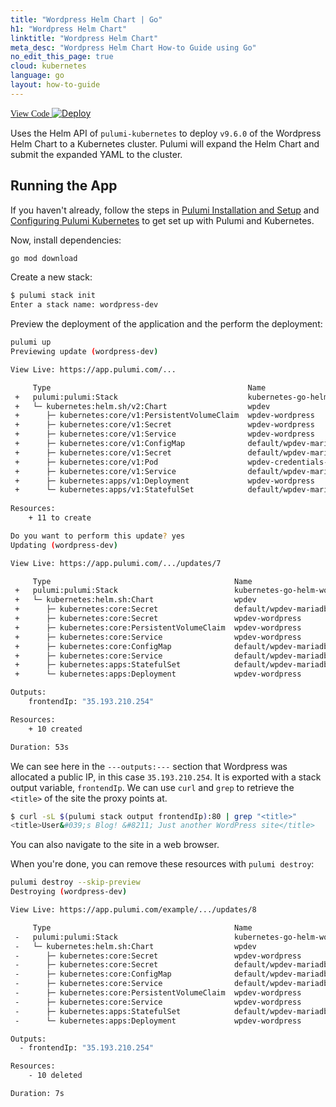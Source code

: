 ```yaml
---
title: "Wordpress Helm Chart | Go"
h1: "Wordpress Helm Chart"
linktitle: "Wordpress Helm Chart"
meta_desc: "Wordpress Helm Chart How-to Guide using Go"
no_edit_this_page: true
cloud: kubernetes
language: go
layout: how-to-guide
---
```


<!-- WARNING: this page was generated by a tool. Do not edit it by hand. -->
<!-- To change it, please see https://github.com/pulumi/docs/tree/master/tools/mktutorial. -->

<p class="mb-4 flex">
    <a class="flex flex-wrap items-center rounded-md text-lg text-white bg-blue-600 border-2 border-blue-600 px-2 mr-2 whitespace-no-wrap hover:text-white" style="height: 45px; font-family: 'Gilroy'; " href="https://github.com/pulumi/examples/tree/master/kubernetes-go-helm-wordpress" target="_blank">
        <span><i class="fab fa-github pr-2"></i> View Code</span>
    </a>
    <a href="https://app.pulumi.com/new?template=https://github.com/pulumi/examples/blob/master/kubernetes-go-helm-wordpress/README.md" target="_blank">
        <img src="https://get.pulumi.com/new/button.svg" alt="Deploy">
    </a>
</p>


Uses the Helm API of `pulumi-kubernetes` to deploy `v9.6.0` of the Wordpress Helm Chart to a
Kubernetes cluster. Pulumi will expand the Helm Chart and submit the expanded YAML to the cluster.

## Running the App

If you haven't already, follow the steps in [Pulumi Installation and
Setup](https://www.pulumi.com/docs/get-started/install/) and [Configuring Pulumi
Kubernetes](https://www.pulumi.com/docs/intro/cloud-providers/kubernetes/setup/) to get set up with
Pulumi and Kubernetes.

Now, install dependencies:

```sh
go mod download
```

Create a new stack:

```sh
$ pulumi stack init
Enter a stack name: wordpress-dev
```

Preview the deployment of the application and the perform the deployment:

```sh
pulumi up
Previewing update (wordpress-dev)

View Live: https://app.pulumi.com/...

     Type                                            Name                                        Plan       
 +   pulumi:pulumi:Stack                             kubernetes-go-helm-wordpress-wordpress-dev  create     
 +   └─ kubernetes:helm.sh/v2:Chart                  wpdev                                       create     
 +      ├─ kubernetes:core/v1:PersistentVolumeClaim  wpdev-wordpress                             create     
 +      ├─ kubernetes:core/v1:Secret                 wpdev-wordpress                             create     
 +      ├─ kubernetes:core/v1:Service                wpdev-wordpress                             create     
 +      ├─ kubernetes:core/v1:ConfigMap              default/wpdev-mariadb                       create     
 +      ├─ kubernetes:core/v1:Secret                 default/wpdev-mariadb                       create     
 +      ├─ kubernetes:core/v1:Pod                    wpdev-credentials-test                      create     
 +      ├─ kubernetes:core/v1:Service                default/wpdev-mariadb                       create     
 +      ├─ kubernetes:apps/v1:Deployment             wpdev-wordpress                             create     
 +      └─ kubernetes:apps/v1:StatefulSet            default/wpdev-mariadb                       create     
 
Resources:
    + 11 to create

Do you want to perform this update? yes
Updating (wordpress-dev)

View Live: https://app.pulumi.com/.../updates/7

     Type                                         Name                                        Status
 +   pulumi:pulumi:Stack                          kubernetes-go-helm-wordpress-wordpress-dev  created
 +   └─ kubernetes:helm.sh:Chart                  wpdev                                       created
 +      ├─ kubernetes:core:Secret                 default/wpdev-mariadb                       created
 +      ├─ kubernetes:core:Secret                 wpdev-wordpress                             created
 +      ├─ kubernetes:core:PersistentVolumeClaim  wpdev-wordpress                             created
 +      ├─ kubernetes:core:Service                wpdev-wordpress                             created
 +      ├─ kubernetes:core:ConfigMap              default/wpdev-mariadb                       created
 +      ├─ kubernetes:core:Service                default/wpdev-mariadb                       created
 +      ├─ kubernetes:apps:StatefulSet            default/wpdev-mariadb                       created
 +      └─ kubernetes:apps:Deployment             wpdev-wordpress                             created

Outputs:
    frontendIp: "35.193.210.254"

Resources:
    + 10 created

Duration: 53s
```

We can see here in the `---outputs:---` section that Wordpress was allocated a public IP, in this
case `35.193.210.254`. It is exported with a stack output variable, `frontendIp`. We can use `curl`
and `grep` to retrieve the `<title>` of the site the proxy points at.

```sh
$ curl -sL $(pulumi stack output frontendIp):80 | grep "<title>"
<title>User&#039;s Blog! &#8211; Just another WordPress site</title>
```

You can also navigate to the site in a web browser.

When you're done, you can remove these resources with `pulumi destroy`:

```sh
pulumi destroy --skip-preview
Destroying (wordpress-dev)

View Live: https://app.pulumi.com/example/.../updates/8

     Type                                         Name                                        Status
 -   pulumi:pulumi:Stack                          kubernetes-go-helm-wordpress-wordpress-dev  deleted
 -   └─ kubernetes:helm.sh:Chart                  wpdev                                       deleted
 -      ├─ kubernetes:core:Secret                 wpdev-wordpress                             deleted
 -      ├─ kubernetes:core:Secret                 default/wpdev-mariadb                       deleted
 -      ├─ kubernetes:core:ConfigMap              default/wpdev-mariadb                       deleted
 -      ├─ kubernetes:core:Service                default/wpdev-mariadb                       deleted
 -      ├─ kubernetes:core:PersistentVolumeClaim  wpdev-wordpress                             deleted
 -      ├─ kubernetes:core:Service                wpdev-wordpress                             deleted
 -      ├─ kubernetes:apps:StatefulSet            default/wpdev-mariadb                       deleted
 -      └─ kubernetes:apps:Deployment             wpdev-wordpress                             deleted

Outputs:
  - frontendIp: "35.193.210.254"

Resources:
    - 10 deleted

Duration: 7s
```

